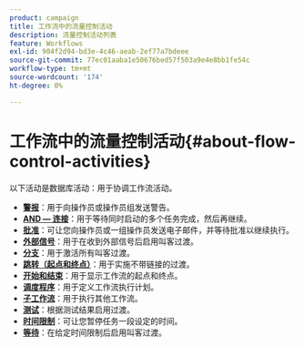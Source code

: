 ```yaml
---
product: campaign
title: 工作流中的流量控制活动
description: 流量控制活动列表
feature: Workflows
exl-id: 904f2d94-bd3e-4c46-aeab-2ef77a7bdeee
source-git-commit: 77ec01aaba1e50676bed57f503a9e4e8bb1fe54c
workflow-type: tm+mt
source-wordcount: '174'
ht-degree: 0%

---
```


# 工作流中的流量控制活动{#about-flow-control-activities}

以下活动是数据库活动：用于协调工作流活动。

* **[警报](alert.md)**：用于向操作员或操作员组发送警告。
* **[AND — 连接](and-join.md)**：用于等待同时启动的多个任务完成，然后再继续。
* **[批准](approval.md)**：可让您向操作员或一组操作员发送电子邮件，并等待批准以继续执行。
* **[外部信号](external-signal.md)**：用于在收到外部信号后启用叫客过渡。
* **[分支](fork.md)**：用于激活所有叫客过渡。
* **[跳转（起点和终点）](jump--start-point-and-end-point-.md)**：用于实施不带链接的过渡。
* **[开始和结束](start-and-end.md)**：用于显示工作流的起点和终点。
* **[调度程序](scheduler.md)**：用于定义工作流执行计划。
* **[子工作流](sub-workflow.md)**：用于执行其他工作流。
* **[测试](test.md)**：根据测试结果启用过渡。
* **[时间限制](time-constraint.md)**：可让您暂停任务一段设定的时间。
* **[等待](wait.md)**：在给定时间限制后启用叫客过渡。
   <!--* **Task**: lets you configure task execution. Refer to the [Task](task.md) section.-->

